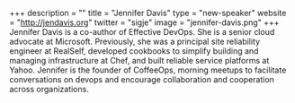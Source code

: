 +++
description = ""
title = "Jennifer Davis"
type = "new-speaker"
website = "http://jendavis.org"
twitter = "sigje"
image = "jennifer-davis.png"
+++
Jennifer Davis is a co-author of Effective DevOps. She is a senior cloud advocate at Microsoft. Previously, she was a principal site reliability engineer at RealSelf, developed cookbooks to simplify building and managing infrastructure at Chef, and built reliable service platforms at Yahoo. Jennifer is the founder of CoffeeOps, morning meetups to facilitate conversations on devops and encourage collaboration and cooperation across organizations.